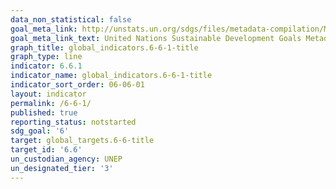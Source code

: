 ```yaml
---
data_non_statistical: false
goal_meta_link: http://unstats.un.org/sdgs/files/metadata-compilation/Metadata-Goal-6.pdf
goal_meta_link_text: United Nations Sustainable Development Goals Metadata (pdf 428kB)
graph_title: global_indicators.6-6-1-title
graph_type: line
indicator: 6.6.1
indicator_name: global_indicators.6-6-1-title
indicator_sort_order: 06-06-01
layout: indicator
permalink: /6-6-1/
published: true
reporting_status: notstarted
sdg_goal: '6'
target: global_targets.6-6-title
target_id: '6.6'
un_custodian_agency: UNEP
un_designated_tier: '3'
---
```

